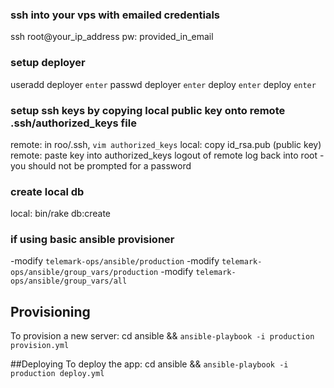 ### ssh into your vps with emailed credentials
ssh root@your_ip_address
pw: provided_in_email

### setup deployer
useradd deployer `enter`
passwd deployer `enter`
deploy `enter`
deploy `enter`

### setup ssh keys by copying local public key onto remote .ssh/authorized_keys file
remote: in roo/.ssh, `vim authorized_keys`
local: copy id_rsa.pub (public key)
remote: paste key into authorized_keys
logout of remote
log back into root - you should not be prompted for a password

### create local db
local: bin/rake db:create

### if using basic ansible provisioner
-modify `telemark-ops/ansible/production`
-modify `telemark-ops/ansible/group_vars/production`
-modify `telemark-ops/ansible/group_vars/all`


## Provisioning
To provision a new server: cd ansible && `ansible-playbook -i production provision.yml`

##Deploying
To deploy the app: cd ansible && `ansible-playbook -i production deploy.yml`